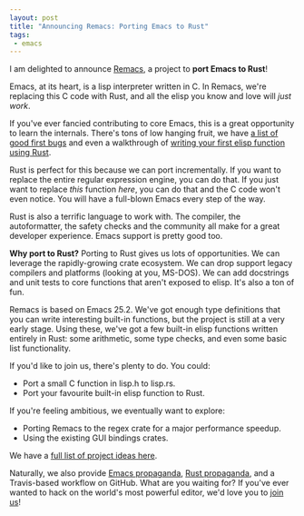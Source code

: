 ```yaml
--- 
layout: post
title: "Announcing Remacs: Porting Emacs to Rust"
tags:
 - emacs
---
```


I am delighted to announce
[Remacs](https://github.com/Wilfred/remacs), a project to **port Emacs
to Rust**!

Emacs, at its heart, is a lisp interpreter written in C. In Remacs,
we're replacing this C code with Rust, and all the elisp you know and
love will *just work*.

If you've ever fancied contributing to core Emacs, this is a great
opportunity to learn the internals. There's tons of low hanging fruit,
we have [a list of good first bugs](https://github.com/Wilfred/remacs#help-needed) and even a
walkthrough of [writing your first elisp function using Rust](https://github.com/Wilfred/remacs#porting-elisp-primitive-functions-walkthrough).

Rust is perfect for this because we can port incrementally. If you
want to replace the entire regular expression engine, you can do
that. If you just want to replace *this* function *here*, you can do
that and the C code won't even notice. You will have a full-blown
Emacs every step of the way.

Rust is also a terrific language to work with. The compiler, the
autoformatter, the safety checks and the community all make for a
great developer experience. Emacs support is pretty good too.

**Why port to Rust?** Porting to Rust gives us lots of
opportunities. We can leverage the rapidly-growing crate ecosystem. We
can drop support legacy compilers and platforms (looking at you,
MS-DOS). We can add docstrings and unit tests to core functions that
aren't exposed to elisp. It's also a ton of fun.

Remacs is based on Emacs 25.2. We've got enough type definitions that
you can write interesting built-in functions, but the project is still
at a very early stage. Using these, we've got a few built-in elisp
functions written entirely in Rust: some arithmetic,
some type checks, and even some basic list functionality.

If you'd like to join us, there's plenty to do. You could:

* Port a small C function in lisp.h to lisp.rs.
* Port your favourite built-in elisp function to Rust.

If you're feeling ambitious, we eventually want to explore:

* Porting Remacs to the regex crate for a major performance speedup.
* Using the existing GUI bindings crates.

We have a [full list of project ideas here](https://github.com/Wilfred/remacs#help-needed).

Naturally, we also provide
[Emacs propaganda](https://github.com/Wilfred/remacs#why-emacs),
[Rust propaganda](https://github.com/Wilfred/remacs#why-rust), and a
Travis-based workflow on GitHub. What are you waiting for? If you've
ever wanted to hack on the world's most powerful editor, we'd love you
to [join us](https://github.com/Wilfred/remacs)!

